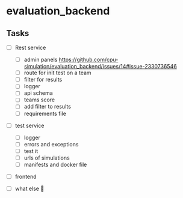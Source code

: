 # evaluation_backend

## Tasks

- [ ] Rest service
  - [ ] admin panels <https://github.com/cpu-simulation/evaluation_backend/issues/14#issue-2330736546>
  - [ ] route for init test on a team
  - [ ] filter for results
  - [ ] logger
  - [ ] api schema
  - [ ] teams score
  - [ ] add filter to results
  - [ ] requirements file

- [ ] test service
  - [ ] logger
  - [ ] errors and exceptions
  - [ ] test it
  - [ ] urls of simulations
  - [ ] manifests and docker file
 
- [ ] frontend

- [ ] what else 🤔 
